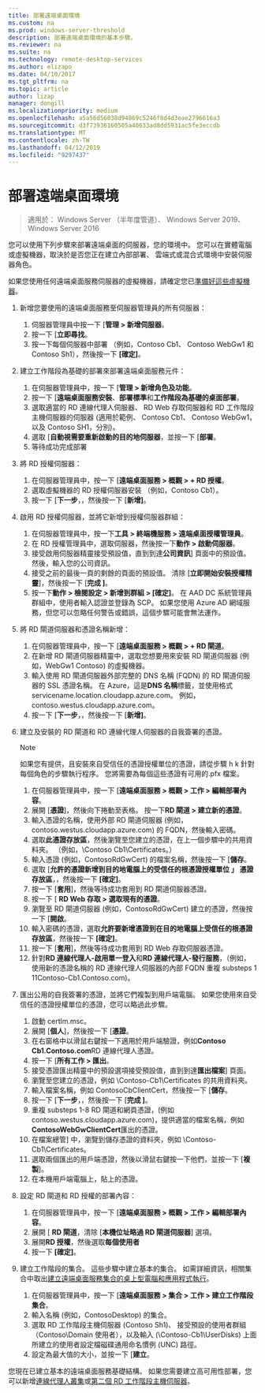 ```yaml
---
title: 部署遠端桌面環境
ms.custom: na
ms.prod: windows-server-threshold
description: 部署遠端桌面環境的基本步驟。
ms.reviewer: na
ms.suite: na
ms.technology: remote-desktop-services
ms.author: elizapo
ms.date: 04/10/2017
ms.tgt_pltfrm: na
ms.topic: article
author: lizap
manager: dongill
ms.localizationpriority: medium
ms.openlocfilehash: a5a56d56038d94869c5246f8d4d3eae2796616a3
ms.sourcegitcommit: d3f73936160505a40633ad8dd5931ac5fe3eccdb
ms.translationtype: MT
ms.contentlocale: zh-TW
ms.lasthandoff: 04/12/2019
ms.locfileid: "9297437"
---
```

# 部署遠端桌面環境

>適用於： Windows Server （半年度管道）、 Windows Server 2019、 Windows Server 2016

您可以使用下列步驟來部署遠端桌面的伺服器，您的環境中。 您可以在實體電腦或虛擬機器，取決於是否您正在建立內部部署、 雲端式或混合式環境中安裝伺服器角色。 

如果您使用任何遠端桌面服務伺服器的虛擬機器，請確定您已[準備好這些虛擬機器](rds-prepare-vms.md)。
  
  
1.  新增您要使用的遠端桌面服務至伺服器管理員的所有伺服器：  
    1.  伺服器管理員中按一下 [**管理 > 新增伺服器**。  
    2.  按一下 [**立即尋找**。  
    3.  按一下每個伺服器中部署 （例如，Contoso Cb1、 Contoso WebGw1 和 Contoso Sh1），然後按一下 **[確定]**。  
2.  建立工作階段為基礎的部署來部署遠端桌面服務元件：  
    1.  在伺服器管理員中，按一下 [**管理 > 新增角色及功能**。  
    2.  按一下 [**遠端桌面服務安裝**、**部署標準**和**工作階段為基礎的桌面部署**。  
    3.  選取適當的 RD 連線代理人伺服器、 RD Web 存取伺服器和 RD 工作階段主機伺服器的伺服器 (適用於範例、 Contoso Cb1、 Contoso WebGw1，以及 Contoso SH1，分別)。  
    4.  選取 [**自動視需要重新啟動的目的地伺服器**，並按一下 [**部署**。  
    5.  等待成功完成部署  
3.  將 RD 授權伺服器：  
    1.  在伺服器管理員中，按一下 [**遠端桌面服務 > 概觀 > + RD 授權**。  
    2.  選取虛擬機器的 RD 授權伺服器安裝 （例如，Contoso Cb1）。  
    3.  按一下 [**下一步**，，然後按一下 [**新增]**。  
4.  啟用 RD 授權伺服器，並將它新增到授權伺服器群組：  
    1.  在伺服器管理員中，按一下**工具 > 終端機服務 > 遠端桌面授權管理員**。  
    2.  在 RD 授權管理員中，選取伺服器，然後按一下**動作 > 啟動伺服器**。  
    3.  接受啟用伺服器精靈接受預設值，直到到達**公司資訊**\] 頁面中的預設值。 然後，輸入您的公司資訊。  
    4.  接受之前的最後一頁的剩餘的頁面的預設值。 清除 [**立即開始安裝授權精靈**]，然後按一下 [**完成 \]**。  
    5.  按一下**動作 > 檢閱設定 > 新增到群組 > [確定]**。 在 AAD DC 系統管理員群組中，使用者輸入認證並登錄為 SCP。 如果您使用 Azure AD 網域服務，但您可以忽略任何警告或錯誤，這個步驟可能會無法運作。  
5.  將 RD 閘道伺服器和憑證名稱新增：  
    1.  在伺服器管理員中，按一下 [**遠端桌面服務 > 概觀 > + RD 閘道**。  
    2.  在新增 RD 閘道伺服器精靈中，選取您想要用來安裝 RD 閘道伺服器 (例如，WebGw1 Contoso) 的虛擬機器。  
    3.  輸入使用 RD 閘道伺服器外部完整的 DNS 名稱 (FQDN) 的 RD 閘道伺服器的 SSL 憑證名稱。 在 Azure，這是**DNS 名稱**標籤，並使用格式 servicename.location.cloudapp.azure.com。 例如，contoso.westus.cloudapp.azure.com。  
    4.  按一下 [**下一步**，，然後按一下 [**新增]**。
6.  建立及安裝的 RD 閘道和 RD 連線代理人伺服器的自我簽署的憑證。

       > [!NOTE]
       > 如果您有提供，且安裝來自受信任的憑證授權單位的憑證，請從步驟 h k 針對每個角色的步驟執行程序。 您將需要為每個這些憑證有可用的.pfx 檔案。
       
    1.  在伺服器管理員中，按一下 [**遠端桌面服務 > 概觀 > 工作 > 編輯部署內容**。  
    2.  展開 [**憑證**]，然後向下捲動至表格。 按一下**RD 閘道 > 建立新的憑證**。  
    3.  輸入憑證的名稱，使用外部 RD 閘道伺服器 (例如，contoso.westus.cloudapp.azure.com) 的 FQDN，然後輸入密碼。  
    4.  選取**此憑證存放區**，然後瀏覽至您建立的憑證，在上一個步驟中的共用資料夾。 （例如，\Contoso Cb1\Certificates。）  
    5.  輸入憑證 (例如，ContosoRdGwCert) 的檔案名稱，然後按一下 [**儲存**。  
    6.  選取 [**允許的憑證新增到目的地電腦上的受信任的根憑證授權單位 」 憑證存放區**，，然後按一下 **[確定]**。  
    7.  按一下 [**套用**]，然後等待成功套用到 RD 閘道伺服器憑證。  
    8.  按一下 [ **RD Web 存取 > 選取現有的憑證**。  
    9.  瀏覽至 RD 閘道伺服器 (例如，ContosoRdGwCert) 建立的憑證，然後按一下 [**開啟**。  
    10. 輸入密碼的憑證，選取**允許要新增憑證到在目的地電腦上受信任的根憑證存放區**，然後按一下 **[確定]**。  
    11. 按一下 [**套用**]，然後等待成功套用到 RD Web 存取伺服器憑證。  
    12. 針對**RD 連線代理人-啟用單一登入**和**RD 連線代理人-發行服務**，（例如，使用新的憑證名稱的 RD 連線代理人伺服器的內部 FQDN 重複 substeps 1 11Contoso-Cb1.Contoso.com)。  
7.  匯出公用的自我簽署的憑證，並將它們複製到用戶端電腦。 如果您使用來自受信任的憑證授權單位的憑證，您可以略過此步驟。  
    1.  啟動 certlm.msc。  
    2.  展開 [**個人**]，然後按一下 [**憑證**。  
    3.  在右窗格中以滑鼠右鍵按一下適用於用戶端驗證，例如**Contoso Cb1.Contoso.com**RD 連線代理人憑證。  
    4.  按一下 [**所有工作 > 匯出**。  
    5.  接受憑證匯出精靈中的預設選項接受預設值，直到到達**匯出檔案**] 頁面。  
    6.  瀏覽至您建立的憑證，例如 \Contoso-Cb1\Certificates 的共用資料夾。  
    7.  輸入檔案名稱，例如 ContosoCbClientCert，然後按一下 [**儲存**。  
    8.  按一下 [**下一步**，，然後按一下 [**完成 \]**。  
    9.  重複 substeps 1-8 RD 閘道和網頁憑證，(例如 contoso.westus.cloudapp.azure.com)，提供適當的檔案名稱，例如**ContosoWebGwClientCert**匯出的憑證。  
    10. 在檔案總管] 中，瀏覽到儲存憑證的資料夾，例如 \Contoso-Cb1\Certificates。  
    11. 選取兩個匯出的用戶端憑證，然後以滑鼠右鍵按一下他們，並按一下 [**複製**]。  
    12. 在本機用戶端電腦上，貼上的憑證。  
8.  設定 RD 閘道和 RD 授權的部署內容：  
    1.  在伺服器管理員中，按一下 [**遠端桌面服務 > 概觀 > 工作 > 編輯部署內容**。  
    2.  展開 [ **RD 閘道**，清除 [**本機位址略過 RD 閘道伺服器**] 選項。  
    3.  展開**RD 授權**，然後選取**每個使用者**  
    4.  按一下 **\[確定\]**。  
10. 建立工作階段的集合。 這些步驟中建立基本的集合。 如需詳細資訊，相關集合中取出[建立遠端桌面服務集合的桌上型電腦和應用程式執行](rds-create-collection.md)。
 
    1.  在伺服器管理員中，按一下 [**遠端桌面服務 > 集合 > 工作 > 建立工作階段集合**。  
    2.  輸入名稱 (例如，ContosoDesktop) 的集合。  
    3.  選取 RD 工作階段主機伺服器 (Contoso Sh1)、 接受預設的使用者群組 （Contoso\Domain 使用者），以及輸入 (\Contoso-Cb1\UserDisks) 上面所建立的使用者設定檔磁碟通用命名慣例 (UNC) 路徑。  
    4.  設定為最大值的大小，並按一下 [**建立**。  
  

您現在已建立基本的遠端桌面服務基礎結構。 如果您需要建立高可用性部署，您可以新增[連線代理人叢集](rds-connection-broker-cluster.md)或[第二個 RD 工作階段主機伺服器](rds-scale-rdsh-farm.md)。

